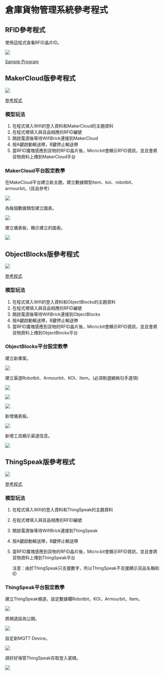 # 倉庫貨物管理系統參考程式

## RFID參考程式

使用這程式查看RFID晶片ID。

![](./images/rfid_code.png)

[Sample Program](https://makecode.microbit.org/_7mTPaUfz5FLd)

## MakerCloud版參考程式

![](./images/code_makercloud.png)

[參考程式](https://makecode.microbit.org/_Ef8DP8gCThfX)

### 模型玩法

1. 在程式填入Wifi的登入資料和MakerCloud的主題資料
2. 在程式裡填入與貨品相應的RFID編號
3. 開啟電源後等待WifiBrick連接到MakerCloud
4. 按A鍵啟動輸送帶，B鍵停止輸送帶
5. 當RFID魔塊感應到貨物的RFID晶片後，Micro:bit會顯示RFID資訊，並且會將貨物資料上傳到MakerCloud平台

### MakerCloud平台設定教學

在MakeCloud平台建立新主題，建立數據類型item、koi、robotbit、armourbit。(貨品參考)

![](./images/makercloud1.png)

為每個數據類型建立圖表。

![](./images/makercloud3.png)

建立儀表板，顯示建立的圖表。

![](./images/makercloud2.png)

## ObjectBlocks版參考程式

![](./images/code_objectblocks.png)

[參考程式](https://makecode.microbit.org/_9UHYyzdWJM0E)

### 模型玩法

1. 在程式填入Wifi的登入資料和ObjectBlocks的主題資料
2. 在程式裡填入與貨品相應的RFID編號
3. 開啟電源後等待WifiBrick連接到ObjectBlocks
4. 按A鍵啟動輸送帶，B鍵停止輸送帶
5. 當RFID魔塊感應到貨物的RFID晶片後，Micro:bit會顯示RFID資訊，並且會將貨物資料上傳到ObjectBlocks平台

### ObjectBlocks平台設定教學

建立新專案。

![](./images/objectblocks1.png)

建立渠道Robotbit、Armourbit、KOI、Item。(必須剔選網絡勾手選項)

![](./images/objectblocks2.png)

![](./images/objectblocks3.png)

![](./images/objectblocks4.png)

新增儀表板。

![](./images/objectblocks5.png)

新增工具顯示渠道信息。

![](./images/objectblocks6.png)

## ThingSpeak版參考程式

![](./images/code_thingspeak.png)

[參考程式](https://makecode.microbit.org/_RU8DYRgbm1os)

### 模型玩法

1. 在程式填入Wifi的登入資料和ThingSpeak的主題資料
2. 在程式裡填入與貨品相應的RFID編號
3. 開啟電源後等待WifiBrick連接到ThingSpeak
4. 按A鍵啟動輸送帶，B鍵停止輸送帶
5. 當RFID魔塊感應到貨物的RFID晶片後，Micro:bit會顯示RFID資訊，並且會將貨物資料上傳到ThingSpeak平台
    
   
    注意：由於ThingSpeak只支援數字，所以ThingSpeak不支援顯示貨品名稱和ID

### ThingSpeak平台設定教學

建立ThingSpeak頻道，設定數據欄Robotbit，KOI，Armourbit，Item。

![](./images/thingspeak1.png)

將頻道設為公開。

![](./images/thingspeak2.png)

設定新MQTT Device。

![](./images/thingspeak3.png)

請好好保管ThingSpeak存取登入密碼。

![](./images/thingspeak4.png)